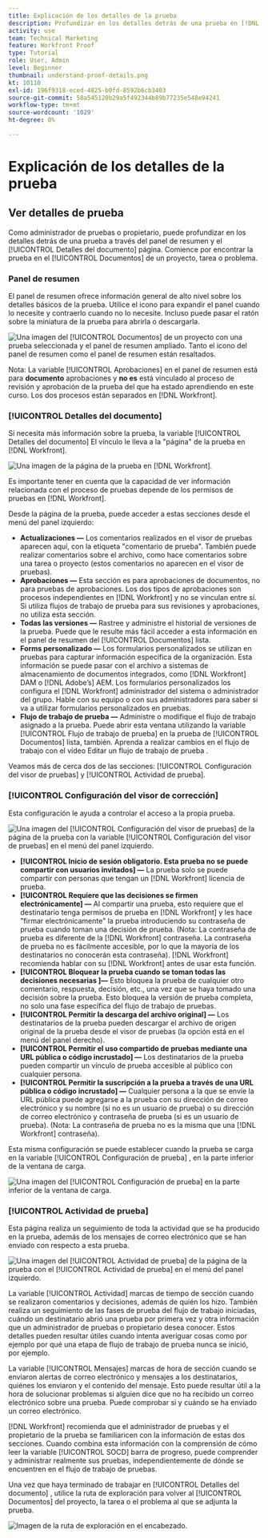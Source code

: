 ```yaml
---
title: Explicación de los detalles de la prueba
description: Profundizar en los detalles detrás de una prueba en [!DNL  Workfront] a través del panel de resumen y [!UICONTROL Detalles del documento] página.
activity: use
team: Technical Marketing
feature: Workfront Proof
type: Tutorial
role: User, Admin
level: Beginner
thumbnail: understand-proof-details.png
kt: 10110
exl-id: 196f9318-eced-4825-b0fd-8592b6cb3403
source-git-commit: 58a545120b29a5f492344b89b77235e548e94241
workflow-type: tm+mt
source-wordcount: '1029'
ht-degree: 0%

---
```


# Explicación de los detalles de la prueba

## Ver detalles de prueba

Como administrador de pruebas o propietario, puede profundizar en los detalles detrás de una prueba a través del panel de resumen y el [!UICONTROL Detalles del documento] página. Comience por encontrar la prueba en el [!UICONTROL Documentos] de un proyecto, tarea o problema.

### Panel de resumen

El panel de resumen ofrece información general de alto nivel sobre los detalles básicos de la prueba. Utilice el icono para expandir el panel cuando lo necesite y contraerlo cuando no lo necesite. Incluso puede pasar el ratón sobre la miniatura de la prueba para abrirla o descargarla.

![Una imagen del [!UICONTROL Documentos] de un proyecto con una prueba seleccionada y el panel de resumen ampliado. Tanto el icono del panel de resumen como el panel de resumen están resaltados.](assets/document-summary.png)

Nota: La variable [!UICONTROL Aprobaciones] en el panel de resumen está para **documento** aprobaciones y **no es** está vinculado al proceso de revisión y aprobación de la prueba del que ha estado aprendiendo en este curso. Los dos procesos están separados en [!DNL Workfront].

### [!UICONTROL Detalles del documento]

Si necesita más información sobre la prueba, la variable [!UICONTROL Detalles del documento] El vínculo le lleva a la &quot;página&quot; de la prueba en [!DNL Workfront].

![Una imagen de la página de la prueba en [!DNL  Workfront].](assets/document-details.png)

Es importante tener en cuenta que la capacidad de ver información relacionada con el proceso de pruebas depende de los permisos de pruebas en [!DNL Workfront].

Desde la página de la prueba, puede acceder a estas secciones desde el menú del panel izquierdo:

* **Actualizaciones —** Los comentarios realizados en el visor de pruebas aparecen aquí, con la etiqueta &quot;comentario de prueba&quot;. También puede realizar comentarios sobre el archivo, como hace comentarios sobre una tarea o proyecto (estos comentarios no aparecen en el visor de pruebas).
* **Aprobaciones —** Esta sección es para aprobaciones de documentos, no para pruebas de aprobaciones. Los dos tipos de aprobaciones son procesos independientes en [!DNL Workfront] y no se vinculan entre sí. Si utiliza flujos de trabajo de prueba para sus revisiones y aprobaciones, no utiliza esta sección.
* **Todas las versiones —** Rastree y administre el historial de versiones de la prueba. Puede que le resulte más fácil acceder a esta información en el panel de resumen del [!UICONTROL Documentos] lista.
* **Forms personalizado —** Los formularios personalizados se utilizan en pruebas para capturar información específica de la organización. Esta información se puede pasar con el archivo a sistemas de almacenamiento de documentos integrados, como [!DNL Workfront] DAM o [!DNL Adobe’s] AEM. Los formularios personalizados los configura el [!DNL Workfront] administrador del sistema o administrador del grupo. Hable con su equipo o con sus administradores para saber si va a utilizar formularios personalizados en pruebas.
* **Flujo de trabajo de prueba —** Administre o modifique el flujo de trabajo asignado a la prueba. Puede abrir esta ventana utilizando la variable [!UICONTROL Flujo de trabajo de prueba] en la prueba de [!UICONTROL Documentos] lista, también. Aprenda a realizar cambios en el flujo de trabajo con el vídeo Editar un flujo de trabajo de prueba .

Veamos más de cerca dos de las secciones: [!UICONTROL Configuración del visor de pruebas] y [!UICONTROL Actividad de prueba].

### [!UICONTROL Configuración del visor de corrección]

Esta configuración le ayuda a controlar el acceso a la propia prueba.

![Una imagen del [!UICONTROL Configuración del visor de pruebas] de la página de la prueba con la variable [!UICONTROL Configuración del visor de pruebas] en el menú del panel izquierdo.](assets/proofing-settings-on-details-page.png)

* **[!UICONTROL Inicio de sesión obligatorio. Esta prueba no se puede compartir con usuarios invitados] —** La prueba solo se puede compartir con personas que tengan un [!DNL Workfront] licencia de prueba.
* **[!UICONTROL Requiere que las decisiones se firmen electrónicamente] —** Al compartir una prueba, esto requiere que el destinatario tenga permisos de prueba en [!DNL Workfront] y les hace &quot;firmar electrónicamente&quot; la prueba introduciendo su contraseña de prueba cuando toman una decisión de prueba. (Nota: La contraseña de prueba es diferente de la [!DNL Workfront] contraseña. La contraseña de prueba no es fácilmente accesible, por lo que la mayoría de los destinatarios no conocerán esta contraseña). [!DNL Workfront] recomienda hablar con su [!DNL Workfront] antes de usar esta función.
* **[!UICONTROL Bloquear la prueba cuando se toman todas las decisiones necesarias ]—** Esto bloquea la prueba de cualquier otro comentario, respuesta, decisión, etc., una vez que se haya tomado una decisión sobre la prueba. Esto bloquea la versión de prueba completa, no solo una fase específica del flujo de trabajo de pruebas.
* **[!UICONTROL Permitir la descarga del archivo original] —** Los destinatarios de la prueba pueden descargar el archivo de origen original de la prueba desde el visor de pruebas (la opción está en el menú del panel derecho).
* **[!UICONTROL Permitir el uso compartido de pruebas mediante una URL pública o código incrustado] —** Los destinatarios de la prueba pueden compartir un vínculo de prueba accesible al público con cualquier persona.
* **[!UICONTROL Permitir la suscripción a la prueba a través de una URL pública o código incrustado] —** Cualquier persona a la que se envíe la URL pública puede agregarse a la prueba con su dirección de correo electrónico y su nombre (si no es un usuario de prueba) o su dirección de correo electrónico y contraseña de prueba (si es un usuario de prueba). (Nota: La contraseña de prueba no es la misma que una [!DNL Workfront] contraseña).

Esta misma configuración se puede establecer cuando la prueba se carga en la variable [!UICONTROL Configuración de prueba] , en la parte inferior de la ventana de carga.

![Una imagen del [!UICONTROL Configuración de prueba] en la parte inferior de la ventana de carga.](assets/proof-settings-on-upload-page.png)

### [!UICONTROL Actividad de prueba]

Esta página realiza un seguimiento de toda la actividad que se ha producido en la prueba, además de los mensajes de correo electrónico que se han enviado con respecto a esta prueba.

![Una imagen del [!UICONTROL Actividad de prueba] de la página de la prueba con el [!UICONTROL Actividad de prueba] en el menú del panel izquierdo.](assets/proofing-activity-in-details.png)

La variable [!UICONTROL Actividad] marcas de tiempo de sección cuando se realizaron comentarios y decisiones, además de quién los hizo. También realiza un seguimiento de las fases de prueba del flujo de trabajo iniciadas, cuándo un destinatario abrió una prueba por primera vez y otra información que un administrador de pruebas o propietario desea conocer. Estos detalles pueden resultar útiles cuando intenta averiguar cosas como por ejemplo por qué una etapa de flujo de trabajo de prueba nunca se inició, por ejemplo.

La variable [!UICONTROL Mensajes] marcas de hora de sección cuando se enviaron alertas de correo electrónico y mensajes a los destinatarios, quiénes los enviaron y el contenido del mensaje. Esto puede resultar útil a la hora de solucionar problemas si alguien dice que no ha recibido un correo electrónico sobre una prueba. Puede comprobar si y cuándo se ha enviado un correo electrónico.

[!DNL Workfront] recomienda que el administrador de pruebas y el propietario de la prueba se familiaricen con la información de estas dos secciones. Cuando combina esta información con la comprensión de cómo leer la variable [!UICONTROL SOCD] barra de progreso, puede comprender y administrar realmente sus pruebas, independientemente de dónde se encuentren en el flujo de trabajo de pruebas.

Una vez que haya terminado de trabajar en [!UICONTROL Detalles del documento] , utilice la ruta de exploración para volver al [!UICONTROL Documentos] del proyecto, la tarea o el problema al que se adjunta la prueba.

![Imagen de la ruta de exploración en el encabezado.](assets/proof-breadcrumb.png)

<!--
#### Learn more
* [!UICONTROL Document details] overview
* Add a custom form to a document
* Request document approvals
* Summary for documents overview
* View activity on a proof within [!DNL Workfront]
-->
